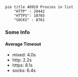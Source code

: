 
```mermaid
pie title 40919 Proxies in list
    "HTTP" : 28442
    "HTTPS": 10765
    "SOCKS" : 8761
```

### Some Info
#### Average Timeout

- mixed: 4.0s
- http: 2.2s
- https: 8.1s
- socks: 6.4s